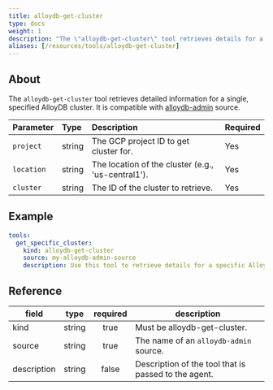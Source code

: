 ```yaml
---
title: alloydb-get-cluster
type: docs
weight: 1
description: "The \"alloydb-get-cluster\" tool retrieves details for a specific AlloyDB cluster.\n"
aliases: [/resources/tools/alloydb-get-cluster]
---
```


## About

The `alloydb-get-cluster` tool retrieves detailed information for a single, specified AlloyDB cluster. It is compatible with [alloydb-admin](../../sources/alloydb-admin.md) source.

| Parameter  | Type   | Description                                        | Required |
| :--------- | :----- | :------------------------------------------------- | :------- |
| `project`  | string | The GCP project ID to get cluster for.             | Yes      |
| `location` | string | The location of the cluster (e.g., 'us-central1'). | Yes      |
| `cluster`  | string | The ID of the cluster to retrieve.                 | Yes      |

## Example

```yaml
tools:
  get_specific_cluster:
    kind: alloydb-get-cluster
    source: my-alloydb-admin-source
    description: Use this tool to retrieve details for a specific AlloyDB cluster.
```

## Reference

| **field**   | **type** | **required** | **description**                                      |
| ----------- | :------: | :----------: | ---------------------------------------------------- |
| kind        |  string  |     true     | Must be alloydb-get-cluster.                         |
| source      |  string  |     true     | The name of an `alloydb-admin` source.               |
| description |  string  |     false    | Description of the tool that is passed to the agent. |
